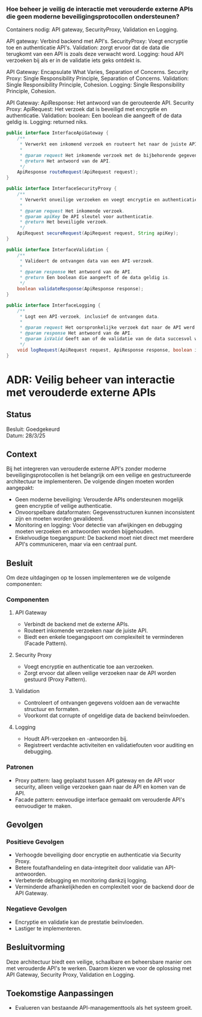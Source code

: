 ### Hoe beheer je veilig de interactie met verouderde externe APIs die geen moderne beveiligingsprotocollen ondersteunen?

Containers nodig: API gateway, SecurityProxy, Validation en Logging.


API gateway: Verbind backend met API's.
SecurityProxy: Voegt encryptie toe en authenticatie API's.
Validation: zorgt ervoor dat de data die terugkomt van een API is zoals deze verwacht word.
Logging: houd API verzoeken bij als er in de validatie iets geks ontdekt is.

API Gateway: Encapsulate What Varies, Separation of Concerns.
Security Proxy: Single Responsibility Principle, Separation of Concerns.
Validation: Single Responsibility Principle, Cohesion.
Logging: Single Responsibility Principle, Cohesion.


API Gateway: ApiResponse: Het antwoord van de gerouteerde API.
Security Proxy: ApiRequest: Het verzoek dat is beveiligd met encryptie en authenticatie.
Validation: boolean: Een boolean die aangeeft of de data geldig is.
Logging: returned niks.

``` java
public interface InterfaceApiGateway {
    /**
     * Verwerkt een inkomend verzoek en routeert het naar de juiste API.
     * 
     * @param request Het inkomende verzoek met de bijbehorende gegevens.
     * @return Het antwoord van de API.
     */
    ApiResponse routeRequest(ApiRequest request);
}

public interface InterfaceSecurityProxy {
    /**
     * Verwerkt onveilige verzoeken en voegt encryptie en authenticatie toe.
     * 
     * @param request Het inkomende verzoek.
     * @param apiKey De API sleutel voor authenticatie.
     * @return Het beveiligde verzoek.
     */
    ApiRequest secureRequest(ApiRequest request, String apiKey);
}

public interface InterfaceValidation {
    /**
     * Valideert de ontvangen data van een API-verzoek.
     * 
     * @param response Het antwoord van de API.
     * @return Een boolean die aangeeft of de data geldig is.
     */
    boolean validateResponse(ApiResponse response);
}

public interface InterfaceLogging {
    /**
     * Logt een API-verzoek, inclusief de ontvangen data.
     * 
     * @param request Het oorspronkelijke verzoek dat naar de API werd gestuurd.
     * @param response Het antwoord van de API.
     * @param isValid Geeft aan of de validatie van de data succesvol was.
     */
    void logRequest(ApiRequest request, ApiResponse response, boolean isValid);
}

```
# ADR: Veilig beheer van interactie met verouderde externe APIs

## Status
Besluit: Goedgekeurd  
Datum: 28/3/25

## Context
Bij het integreren van verouderde externe API's zonder moderne beveiligingsprotocollen is het belangrijk om een veilige en gestructureerde architectuur te implementeren. De volgende dingen moeten worden aangepakt:

- Geen moderne beveiliging: Verouderde APIs ondersteunen mogelijk geen encryptie of veilige authenticatie.
- Onvoorspelbare dataformaten: Gegevensstructuren kunnen inconsistent zijn en moeten worden gevalideerd.
- Monitoring en logging: Voor detectie van afwijkingen en debugging moeten verzoeken en antwoorden worden bijgehouden.
- Enkelvoudige toegangspunt: De backend moet niet direct met meerdere API's communiceren, maar via een centraal punt.

## Besluit
Om deze uitdagingen op te lossen implementeren we de volgende componenten:

### Componenten
1. API Gateway
   - Verbindt de backend met de externe APIs.
   - Routeert inkomende verzoeken naar de juiste API.
   - Biedt een enkele toegangspoort om complexiteit te verminderen (Facade Pattern).

2. Security Proxy
   - Voegt encryptie en authenticatie toe aan verzoeken.
   - Zorgt ervoor dat alleen veilige verzoeken naar de API worden gestuurd (Proxy Pattern).

3. Validation
   - Controleert of ontvangen gegevens voldoen aan de verwachte structuur en formaten.
   - Voorkomt dat corrupte of ongeldige data de backend beïnvloeden.

4. Logging
   - Houdt API-verzoeken en -antwoorden bij.
   - Registreert verdachte activiteiten en validatiefouten voor auditing en debugging.

### Patronen
- Proxy pattern: laag geplaatst tussen API gateway en de API voor security, alleen veilige verzoeken gaan naar de API en komen van de API.
- Facade pattern: eenvoudige interface gemaakt om verouderde API's eenvoudiger te maken.

## Gevolgen
### Positieve Gevolgen
- Verhoogde beveiliging door encryptie en authenticatie via Security Proxy.  
- Betere foutafhandeling en data-integriteit door validatie van API-antwoorden.  
- Verbeterde debugging en monitoring dankzij logging.  
- Verminderde afhankelijkheden en complexiteit voor de backend door de API Gateway.

### Negatieve Gevolgen
- Encryptie en validatie kan de prestatie beïnvloeden.  
- Lastiger te implementeren.  

## Besluitvorming
Deze architectuur biedt een veilige, schaalbare en beheersbare manier om met verouderde API's te werken. Daarom kiezen we voor de oplossing met API Gateway, Security Proxy, Validation en Logging.

## Toekomstige Aanpassingen
- Evalueren van bestaande API-managementtools als het systeem groeit.